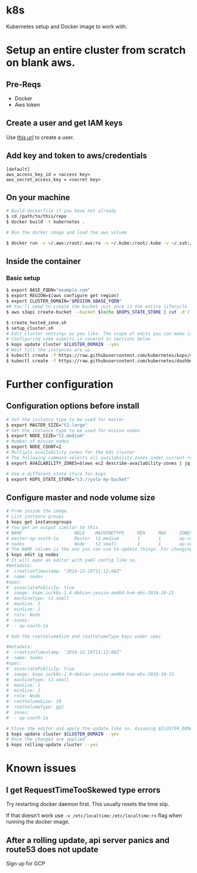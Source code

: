 # k8s
Kubernetes setup and Docker image to work with.


# Setup an entire cluster from scratch on blank aws.

## Pre-Reqs
* Docker
* Aws token
## Create a user and get IAM keys
Use [this url](https://console.aws.amazon.com/iam/home#/users$new?step=details) to create a user.

## Add key and token to aws/credentials
```
[default]
aws_access_key_id = <access key>
aws_secret_access_key = <secret key>
```

## On your machine
```bash
# Build dockerfile if you have not already
$ cd /path/to/this/repo
$ docker build -t kubernetes .

# Run the docker image and load the aws volume

$ docker run -v ~/.aws:/root/.aws:ro -v ~/.kube:/root/.kube -v ~/.ssh:/root/.ssh -it kubernetes
```

## Inside the container
### Basic setup
```bash
$ export BASE_FQDN="example.com"
$ export REGION=$(aws configure get region)
$ export CLUSTER_DOMAIN="$REGION.$BASE_FQDN"
## You'll need to create the bucket just once in the entire lifecycle
$ aws s3api create-bucket --bucket $(echo $KOPS_STATE_STORE | cut -d'/' -f3) --create-bucket-configuration LocationConstraint=$REGION

$ create_hosted_zone.sh
$ setup_cluster.sh
# Edit cluster settings as you like. The scope of edits you can make is too big to cover here.
# Configuring some aspects is covered in sections below
$ kops update cluster $CLUSTER_DOMAIN --yes
# Wait till the instances are up
$ kubectl create -f https://raw.githubusercontent.com/kubernetes/kops/v1.4.3/addons/monitoring-standalone/v1.2.0.yaml
$ kubectl create -f https://raw.githubusercontent.com/kubernetes/dashboard/v1.5.0/src/deploy/kubernetes-dashboard.yaml
```

# Further configuration

## Configuration options before install
```bash
# Set the instance type to be used for master
$ export MASTER_SIZE="t2.large"
# Set the instance type to be used for minion nodes
$ export NODE_SIZE="t2.medium"
# Number of minion nodes
$ export NODE_COUNT=2
# Multiple availability zones for the k8s cluster
# The following command selects all availability zones under current region
$ export AVAILABILITY_ZONES=$(aws ec2 describe-availability-zones | jq -r '[.AvailabilityZones[].ZoneName]| join(",")')

# Use a different state store for kops
$ export KOPS_STATE_STORE="s3://yolo-my-bucket"
```


## Configure master and node volume size
```bash
# From inside the image.
# List instance groups
$ kops get instancegroups
# You get an output similar to this
# NAME                    ROLE    MACHINETYPE     MIN     MAX     ZONES
# master-ap-south-1a      Master  t2.medium       1       1       ap-south-1a
# nodes                   Node    t2.small        1       1       ap-south-1a
# The NAME column is the one you can use to update things. For changing nodes size
$ kops edit ig nodes
# It will open an editor with yaml config like so.
#metadata:
#  creationTimestamp: "2016-12-19T11:12:08Z"
#  name: nodes
#spec:
#  associatePublicIp: true
#  image: kope.io/k8s-1.4-debian-jessie-amd64-hvm-ebs-2016-10-21
#  machineType: t2.small
#  maxSize: 1
#  minSize: 1
#  role: Node
#  zones:
#  - ap-south-1a

# Add the rootVolumeSize and rootVolumeType keys under spec

#metadata:
#  creationTimestamp: "2016-12-19T11:12:08Z"
#  name: nodes
#spec:
#  associatePublicIp: true
#  image: kope.io/k8s-1.4-debian-jessie-amd64-hvm-ebs-2016-10-21
#  machineType: t2.small
#  maxSize: 1
#  minSize: 1
#  role: Node
#  rootVolumeSize: 10
#  rootVolumeType: gp2
#  zones:
#  - ap-south-1a

# Close the editor and apply the update like so. Assuming $CLUSTER_DOMAIN variable is set from before.
$ kops update cluster $CLUSTER_DOMAIN --yes
# Once the changes are applied
$ kops rolling-update cluster --yes

```

# Known issues

## I get RequestTimeTooSkewed type errors

Try restarting docker daemon first. This usually resets the time slip.

If that doesn't work use `-v /etc/localtime:/etc/localtime:ro` flag when running the docker image.


## After a rolling update, api server panics and route53 does not update

Sign up for GCP
